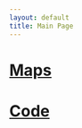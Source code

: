 ```yaml
---
layout: default
title: Main Page
---
```


# [Maps](cart/pages.md)

# [Code](opengis/pages.md)






